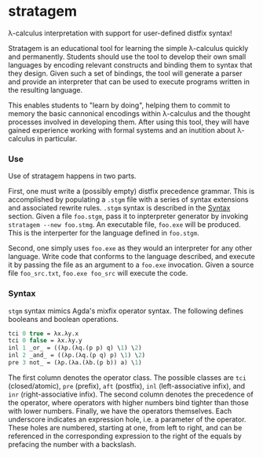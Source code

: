 # stratagem

λ-calculus interpretation with support for user-defined distfix syntax!

Stratagem is an educational tool for learning the simple λ-calculus quickly and permanently. Students should use the tool to develop their own small languages by encoding relevant constructs and binding them to syntax that they design. Given such a set of bindings, the tool will generate a parser and provide an interpreter that can be used to execute programs written in the resulting language.

This enables students to "learn by doing", helping them to commit to memory the basic cannonical encodings within λ-calculus and the thought processes involved in developing them. After using this tool, they will have gained experience working with formal systems and an inutition about λ-calculus in particular.

### Use

Use of stratagem happens in two parts.

First, one must write a (possibly empty) distfix precedence grammar. This is accomplished by populating a `.stgm` file with a series of syntax extensions and associated rewrite rules. `.stgm` syntax is described in the [Syntax](#Syntax) section. Given a file `foo.stgm`, pass it to inpterpreter generator by invoking `stratagem --new foo.stmg`. An executable file, `foo.exe` will be produced. This is the interperter for the language defined in `foo.stgm`.

Second, one simply uses `foo.exe` as they would an interpreter for any other language. Write code that conforms to the language described, and execute it by passing the file as an argument to a `foo.exe` invocation. Given a source file `foo_src.txt`, `foo.exe foo_src` will execute the code.

### Syntax

`stgm` syntax mimics Agda's mixfix operator syntax. The following defines booleans and boolean operations.

```sml
tci 0 true = λx.λy.x
tci 0 false = λx.λy.y
inl 1 _or_ = ((λp.(λq.(p p) q) \1) \2)
inl 2 _and_ = ((λp.(λq.(p q) p) \1) \2)
pre 3 not_ = (λp.(λa.(λb.(p b)) a) \1)
```

The first column denotes the operator class. The possible classes are `tci` (closed/atomic), `pre` (prefix), `aft` (postfix), `inl` (left-associative infix), and `inr` (right-associative infix). The second column denotes the precedence of the operator, where operators with higher numbers bind tighter than those with lower numbers. Finally, we have the operators themselves. Each underscore indicates an expression hole, i.e. a parameter of the operator. These holes are numbered, starting at one, from left to right, and can be referenced in the corresponding expression to the right of the equals by prefacing the number with a backslash.
